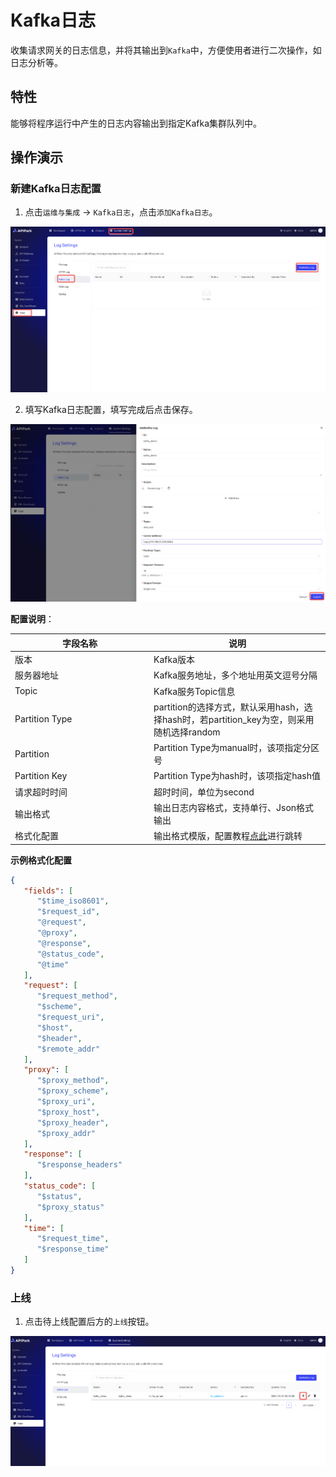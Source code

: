 # Kafka日志

收集请求网关的日志信息，并将其输出到`Kafka`中，方便使用者进行二次操作，如日志分析等。

## 特性

能够将程序运行中产生的日志内容输出到指定Kafka集群队列中。

## 操作演示

### 新建Kafka日志配置

1. 点击`运维与集成` -> `Kafka日志`，点击`添加Kafka日志`。

![](images/2024-10-27/d72cd60d6aa0cc7dd50abdae4cb249d32958647bdb3ec9247ab7a59a001ae8c9.png)  
  

2. 填写Kafka日志配置，填写完成后点击保存。

![](images/2024-10-27/af7b625f886ecb0976abff3844bee6382dc1094e9b2d909c1c1597a52743c086.png)  


**配置说明**：

<table><thead><tr><th width="208">字段名称</th><th>说明</th></tr></thead><tbody><tr><td>版本</td><td>Kafka版本</td></tr><tr><td>服务器地址</td><td>Kafka服务地址，多个地址用英文逗号分隔</td></tr><tr><td>Topic</td><td>Kafka服务Topic信息</td></tr><tr><td>Partition Type</td><td>partition的选择方式，默认采用hash，选择hash时，若partition_key为空，则采用随机选择random</td></tr><tr><td>Partition</td><td>Partition Type为manual时，该项指定分区号</td></tr><tr><td>Partition Key</td><td>Partition Type为hash时，该项指定hash值</td></tr><tr><td>请求超时时间</td><td>超时时间，单位为second</td></tr><tr><td>输出格式</td><td>输出日志内容格式，支持单行、Json格式输出</td></tr><tr><td>格式化配置</td><td>输出格式模版，配置教程<a href="https://help.apinto.com/docs/formatter">点此</a>进行跳转</td></tr></tbody></table>

**示例格式化配置**

```json
{
   "fields": [
      "$time_iso8601",
      "$request_id",
      "@request",
      "@proxy",
      "@response",
      "@status_code",
      "@time"
   ],
   "request": [
      "$request_method",
      "$scheme",
      "$request_uri",
      "$host",
      "$header",
      "$remote_addr"
   ],
   "proxy": [
      "$proxy_method",
      "$proxy_scheme",
      "$proxy_uri",
      "$proxy_host",
      "$proxy_header",
      "$proxy_addr"
   ],
   "response": [
      "$response_headers"
   ],
   "status_code": [
      "$status",
      "$proxy_status"
   ],
   "time": [
      "$request_time",
      "$response_time"
   ]
}
```


### 上线

1. 点击待上线配置后方的`上线`按钮。

![](images/2024-10-27/c845bf600f1fbe39e778397a87b20abe3c05f525fb154d80efbe17ea36a0e7cf.png)  

